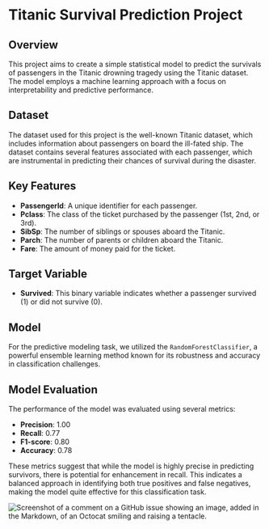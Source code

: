 # Titanic Survival Prediction Project

## Overview
This project aims to create a simple statistical model to predict the survivals of passengers in the Titanic drowning tragedy using the Titanic dataset. The model employs a machine learning approach with a focus on interpretability and predictive performance.

## Dataset
The dataset used for this project is the well-known Titanic dataset, which includes information about passengers on board the ill-fated ship. The dataset contains several features associated with each passenger, which are instrumental in predicting their chances of survival during the disaster.

## Key Features
- **PassengerId**: A unique identifier for each passenger.
- **Pclass**: The class of the ticket purchased by the passenger (1st, 2nd, or 3rd).
- **SibSp**: The number of siblings or spouses aboard the Titanic.
- **Parch**: The number of parents or children aboard the Titanic.
- **Fare**: The amount of money paid for the ticket.

## Target Variable
- **Survived**: This binary variable indicates whether a passenger survived (1) or did not survive (0).

## Model
For the predictive modeling task, we utilized the `RandomForestClassifier`, a powerful ensemble learning method known for its robustness and accuracy in classification challenges. 

## Model Evaluation
The performance of the model was evaluated using several metrics:
- **Precision**: 1.00
- **Recall**: 0.77
- **F1-score**: 0.80
- **Accuracy**: 0.78

These metrics suggest that while the model is highly precise in predicting survivors, there is potential for enhancement in recall. This indicates a balanced approach in identifying both true positives and false negatives, making the model quite effective for this classification task.

![Screenshot of a comment on a GitHub issue showing an image, added in the Markdown, of an Octocat smiling and raising a tentacle.](https://myoctocat.com/assets/images/base-octocat.svg)

